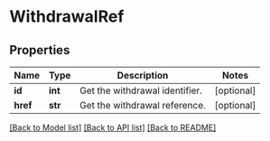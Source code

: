 # WithdrawalRef

## Properties
Name | Type | Description | Notes
------------ | ------------- | ------------- | -------------
**id** | **int** | Get the withdrawal identifier. | [optional] 
**href** | **str** | Get the withdrawal reference. | [optional] 

[[Back to Model list]](../README.md#documentation-for-models) [[Back to API list]](../README.md#documentation-for-api-endpoints) [[Back to README]](../README.md)

